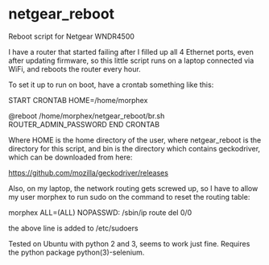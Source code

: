 # netgear_reboot
Reboot script for Netgear WNDR4500

I have a router that started failing after I filled up all 4 Ethernet ports,
even after updating firmware, so this little script runs on a laptop
connected via WiFi, and reboots the router every hour.

To set it up to run on boot, have a crontab something like this:

START CRONTAB
HOME=/home/morphex

@reboot /home/morphex/netgear_reboot/br.sh ROUTER_ADMIN_PASSWORD
END CRONTAB

Where HOME is the home directory of the user, where netgear_reboot is the
directory for this script, and bin is the directory which contains
geckodriver, which can be downloaded from here:

https://github.com/mozilla/geckodriver/releases

Also, on my laptop, the network routing gets screwed up, so I have to allow
my user morphex to run sudo on the command to reset the routing table:

morphex ALL=(ALL) NOPASSWD: /sbin/ip route del 0/0

the above line is added to /etc/sudoers

Tested on Ubuntu with python 2 and 3, seems to work just fine. Requires
the python package python(3)-selenium.


